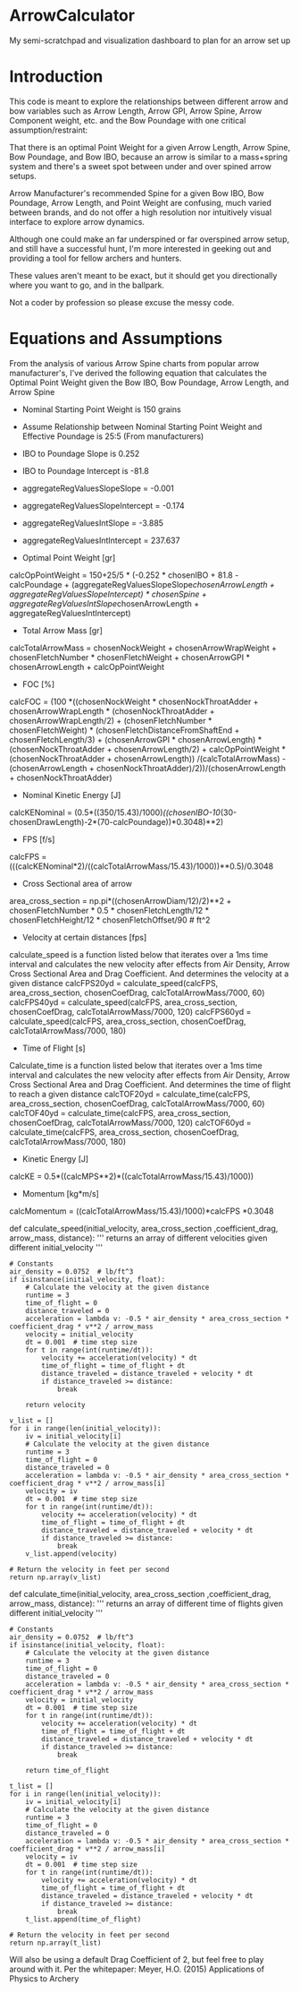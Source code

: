 # ArrowCalculator
My semi-scratchpad and visualization dashboard to plan for an arrow set up


# Introduction

This code is meant to explore the relationships between different arrow and bow variables 
such as Arrow Length, Arrow GPI, Arrow Spine, Arrow Component weight, etc. and the Bow Poundage
with one critical assumption/restraint:

That there is an optimal Point Weight for a given Arrow Length, Arrow Spine, Bow Poundage, and Bow IBO,
because an arrow is similar to a mass+spring system and there's a sweet spot between under and over spined
arrow setups.

Arrow Manufacturer's recommended Spine for a given Bow IBO, Bow Poundage, Arrow Length, and Point Weight
are confusing, much varied between brands, and do not offer a high resolution nor intuitively visual interface
to explore arrow dynamics.

Although one could make an far underspined or far overspined arrow setup, and still have a successful hunt,
I'm more interested in geeking out and providing a tool for fellow archers and hunters.

These values aren't meant to be exact, but it should get you directionally where you want to go, and in
the ballpark.

Not a coder by profession so please excuse the messy code.





# Equations and Assumptions

From the analysis of various Arrow Spine charts from popular arrow manufacturer's, I've derived the following equation
that calculates the Optimal Point Weight given the Bow IBO, Bow Poundage, Arrow Length, and Arrow Spine

* Nominal Starting Point Weight is 150 grains
* Assume Relationship between Nominal Starting Point Weight and Effective Poundage is 25:5 (From manufacturers)
* IBO to Poundage Slope is 0.252
* IBO to Poundage Intercept is -81.8
* aggregateRegValuesSlopeSlope = -0.001
* aggregateRegValuesSlopeIntercept = -0.174
* aggregateRegValuesIntSlope = -3.885
* aggregateRegValuesIntIntercept = 237.637


* Optimal Point Weight [gr]

calcOpPointWeight = 150+25/5 * (-0.252 * chosenIBO + 81.8 -calcPoundage + 
                    (aggregateRegValuesSlopeSlope*chosenArrowLength 
                    + aggregateRegValuesSlopeIntercept) * chosenSpine 
                    + aggregateRegValuesIntSlope*chosenArrowLength 
                    + aggregateRegValuesIntIntercept)  

* Total Arrow Mass [gr]

calcTotalArrowMass = chosenNockWeight + chosenArrowWrapWeight + chosenFletchNumber * chosenFletchWeight + chosenArrowGPI * chosenArrowLength + calcOpPointWeight

* FOC [%]

calcFOC = (100 *((chosenNockWeight * chosenNockThroatAdder + chosenArrowWrapLength * (chosenNockThroatAdder + chosenArrowWrapLength/2) 
            + (chosenFletchNumber * chosenFletchWeight) * (chosenFletchDistanceFromShaftEnd + chosenFletchLength/3) 
            + (chosenArrowGPI * chosenArrowLength) * (chosenNockThroatAdder + chosenArrowLength/2) 
            + calcOpPointWeight * (chosenNockThroatAdder + chosenArrowLength))
            /(calcTotalArrowMass) 
            - (chosenArrowLength + chosenNockThroatAdder)/2))/(chosenArrowLength + chosenNockThroatAdder)     

* Nominal Kinetic Energy [J]

calcKENominal = (0.5*((350/15.43)/1000)*((chosenIBO-10*(30-chosenDrawLength)-2*(70-calcPoundage))*0.3048)**2)

* FPS [f/s]

calcFPS = (((calcKENominal*2)/((calcTotalArrowMass/15.43)/1000))**0.5)/0.3048

* Cross Sectional area of arrow

area_cross_section = np.pi*((chosenArrowDiam/12)/2)**2 + chosenFletchNumber * 0.5 * chosenFletchLength/12 * chosenFletchHeight/12 * chosenFletchOffset/90  # ft^2

* Velocity at certain distances [fps]

calculate_speed is a function listed below that iterates over a 1ms time interval and calculates the new velocity after effects from Air Density, Arrow Cross Sectional Area and Drag Coefficient. And determines the velocity at a given distance
calcFPS20yd = calculate_speed(calcFPS, area_cross_section, chosenCoefDrag, calcTotalArrowMass/7000, 60)
calcFPS40yd = calculate_speed(calcFPS, area_cross_section, chosenCoefDrag, calcTotalArrowMass/7000, 120)
calcFPS60yd = calculate_speed(calcFPS, area_cross_section, chosenCoefDrag, calcTotalArrowMass/7000, 180)

* Time of Flight [s]

Calculate_time is a function listed below that iterates over a 1ms time interval and calculates the new velocity after effects from Air Density, Arrow Cross Sectional Area and Drag Coefficient. And determines the time of flight to reach a given distance
calcTOF20yd = calculate_time(calcFPS, area_cross_section, chosenCoefDrag, calcTotalArrowMass/7000, 60)
calcTOF40yd = calculate_time(calcFPS, area_cross_section, chosenCoefDrag, calcTotalArrowMass/7000, 120)
calcTOF60yd = calculate_time(calcFPS, area_cross_section, chosenCoefDrag, calcTotalArrowMass/7000, 180)
  
* Kinetic Energy [J]

calcKE = 0.5*((calcMPS**2)*((calcTotalArrowMass/15.43)/1000))

* Momentum [kg*m/s]

calcMomentum = ((calcTotalArrowMass/15.43)/1000)*calcFPS *0.3048

def calculate_speed(initial_velocity, area_cross_section ,coefficient_drag, arrow_mass, distance):
    '''
    returns an array of different velocities given different initial_velocity
    '''

    # Constants
    air_density = 0.0752  # lb/ft^3
    if isinstance(initial_velocity, float):
        # Calculate the velocity at the given distance
        runtime = 3
        time_of_flight = 0
        distance_traveled = 0
        acceleration = lambda v: -0.5 * air_density * area_cross_section * coefficient_drag * v**2 / arrow_mass
        velocity = initial_velocity
        dt = 0.001  # time step size
        for t in range(int(runtime/dt)):
            velocity += acceleration(velocity) * dt
            time_of_flight = time_of_flight + dt
            distance_traveled = distance_traveled + velocity * dt
            if distance_traveled >= distance:
                break
        
        return velocity
        
    v_list = []
    for i in range(len(initial_velocity)):
        iv = initial_velocity[i]
        # Calculate the velocity at the given distance
        runtime = 3
        time_of_flight = 0
        distance_traveled = 0
        acceleration = lambda v: -0.5 * air_density * area_cross_section * coefficient_drag * v**2 / arrow_mass[i]
        velocity = iv
        dt = 0.001  # time step size
        for t in range(int(runtime/dt)):
            velocity += acceleration(velocity) * dt
            time_of_flight = time_of_flight + dt
            distance_traveled = distance_traveled + velocity * dt
            if distance_traveled >= distance:
                break
        v_list.append(velocity)

    # Return the velocity in feet per second
    return np.array(v_list)

def calculate_time(initial_velocity, area_cross_section ,coefficient_drag, arrow_mass, distance):
    '''
    returns an array of different time of flights given different initial_velocity
    '''

    # Constants
    air_density = 0.0752  # lb/ft^3
    if isinstance(initial_velocity, float):
        # Calculate the velocity at the given distance
        runtime = 3
        time_of_flight = 0
        distance_traveled = 0
        acceleration = lambda v: -0.5 * air_density * area_cross_section * coefficient_drag * v**2 / arrow_mass
        velocity = initial_velocity
        dt = 0.001  # time step size
        for t in range(int(runtime/dt)):
            velocity += acceleration(velocity) * dt
            time_of_flight = time_of_flight + dt
            distance_traveled = distance_traveled + velocity * dt
            if distance_traveled >= distance:
                break
        
        return time_of_flight
        
    t_list = []
    for i in range(len(initial_velocity)):
        iv = initial_velocity[i]
        # Calculate the velocity at the given distance
        runtime = 3
        time_of_flight = 0
        distance_traveled = 0
        acceleration = lambda v: -0.5 * air_density * area_cross_section * coefficient_drag * v**2 / arrow_mass[i]
        velocity = iv
        dt = 0.001  # time step size
        for t in range(int(runtime/dt)):
            velocity += acceleration(velocity) * dt
            time_of_flight = time_of_flight + dt
            distance_traveled = distance_traveled + velocity * dt
            if distance_traveled >= distance:
                break
        t_list.append(time_of_flight)

    # Return the velocity in feet per second
    return np.array(t_list)


Will also be using a default Drag Coefficient of 2, but feel free to play around with it.
Per the whitepaper: Meyer, H.O. (2015) Applications of Physics to Archery
